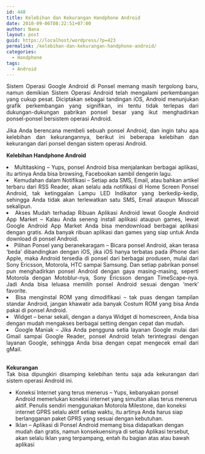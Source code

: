 ```yaml
---
id: 448
title: Kelebihan dan Kekurangan Handphone Android
date: 2010-09-06T08:22:51+07:00
author: Nana
layout: post
guid: https://localhost/wordpress/?p=423
permalink: /kelebihan-dan-kekurangan-handphone-android/
categories:
  - Handphone
tags:
  - Android
---
```

<p style="text-align: justify;">
  Sistem Operasi Google Android di Ponsel memang masih tergolong baru, namun demikian Sistem Operasi Android telah mengalami perkembangan yang cukup pesat. Diciptakan sebagai tandingan iOS, Android menunjukan grafik perkembangan yang signifikan, ini tentu tidak terlepas dari dukungan-dukungan pabrikan ponsel besar yang ikut menghadirkan ponsel-ponsel bersistem operasi Android.
</p>

<p style="text-align: justify;">
  Jika Anda berencana membeli sebuah ponsel Android, dan ingin tahu apa kelebihan dan kekurangannya, berikut ini beberapa kelebihan dan kekurangan dari ponsel dengan sistem operasi Android.
</p>

<!--more-->

<p style="text-align: justify;">
  <strong>Kelebihan Handphone Android </strong>
</p>

<li style="text-align: justify;">
  Multitasking – Yups, ponsel Android bisa menjalankan berbagai aplikasi, itu artinya Anda bisa browsing, Facebookan sambil dengerin lagu.
</li>
<li style="text-align: justify;">
  Kemudahan dalam Notifikasi – Setiap ada SMS, Email, atau bahkan artikel terbaru dari RSS Reader, akan selalu ada notifikasi di Home Screen Ponsel Android, tak ketinggalan Lampu LED Indikator yang berkedip-kedip, sehingga Anda tidak akan terlewatkan satu SMS, Email ataupun Misscall sekalipun.
</li>
<li style="text-align: justify;">
  Akses Mudah terhadap Ribuan Aplikasi Android lewat Google Android App Market – Kalau Anda seneng install aplikasi ataupun games, lewat Google Android App Market Anda bisa mendownload berbagai aplikasi dengan gratis. Ada banyak ribuan aplikasi dan games yang siap untuk Anda download di ponsel Android.
</li>
<li style="text-align: justify;">
  Pilihan Ponsel yang beranekaragam &#8211; Bicara ponsel Android, akan terasa ‘beda’ dibandingkan dengan iOS, jika iOS hanya terbatas pada iPhone dari Apple, maka Android tersedia di ponsel dari berbagai produsen, mulai dari Sony Ericsson, Motorola, HTC sampai Samsung. Dan setiap pabrikan ponsel pun menghadirkan ponsel Android dengan gaya masing-masing, seperti Motorola dengan Motoblur-nya, Sony Ericsson dengan TimeScape-nya. Jadi Anda bisa leluasa memilih ponsel Android sesuai dengan ‘merk’ favorite.
</li>
<li style="text-align: justify;">
  Bisa menginstal ROM yang dimodifikasi – tak puas dengan tampilan standar Android, jangan khawatir ada banyak Costum ROM yang bisa Anda pakai di ponsel Android.
</li>
<li style="text-align: justify;">
  Widget – benar sekali, dengan a danya Widget di homescreen, Anda bisa dengan mudah mengakses berbagai setting dengan cepat dan mudah.
</li>
<li style="text-align: justify;">
  Google Maniak – Jika Anda pengguna setia layanan Google mulai dari Gmail sampai Google Reader, ponsel Android telah terintegrasi dengan layanan Google, sehingga Anda bisa dengan cepat mengecek email dari gMail.
</li>

<p style="text-align: justify;">
  <strong> <br />Kekurangan </strong> <br />Tak bisa dipungkiri disamping kelebihan tentu saja ada kekurangan dari sistem operasi Android ini.
</p>

  * Koneksi Internet yang terus menerus – Yups, kebanyakan ponsel Android memerlukan koneksi internet yang simultan alias terus menerus aktif. Penulis sendiri menggunakan Motorola Milestone, dan koneksi internet GPRS selalu aktif setiap waktu, itu artinya Anda harus siap berlangganan paket GPRS yang sesuai dengan kebutuhan.
  * Iklan – Aplikasi di Ponsel Android memang bisa didapatkan dengan mudah dan gratis, namun konsekuensinya di setiap Aplikasi tersebut, akan selalu Iklan yang terpampang, entah itu bagian atas atau bawah aplikasi